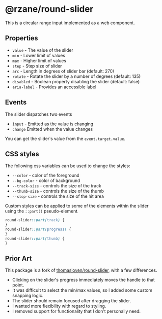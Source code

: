 # @rzane/round-slider

This is a circular range input implemented as a web component.

## Properties

- `value` - The value of the slider
- `min` - Lower limit of values
- `max` - Higher limit of values
- `step` - Step size of slider
- `arc` - Length in degrees of slider bar (default: 270)
- `rotate` - Rotate the slider by a number of degrees (default: 135)
- `disabled` - Boolean property disabling the slider (default: false)
- `aria-label` - Provides an accessible label

## Events

The slider dispatches two events

- `input` - Emitted as the value is changing
- `change` Emitted when the value changes

You can get the slider's value from the `event.target.value`.

## CSS styles

The following css variables can be used to change the styles:

- `--color` - color of the foreground
- `--bg-color` - color of background
- `--track-size` - controls the size of the track
- `--thumb-size` - controls the size of the thumb
- `--slop-size` - controls the size of the hit area

Custom styles can be applied to some of the elements within the slider using the `::part()` pseudo-element.

```css
round-slider::part(track) {
}
round-slider::part(progress) {
}
round-slider::part(thumb) {
}
```

## Prior Art

This package is a fork of [thomasloven/round-slider](https://github.com/thomasloven/round-slider), with a few differences.

- Clicking on the slider's progress immediately moves the handle to that point.
- It was difficult to select the min/max values, so I added some custom snapping logic.
- The slider should remain focused after dragging the slider.
- I wanted more flexibility with regard to styling.
- I removed support for functionality that I don't personally need.
